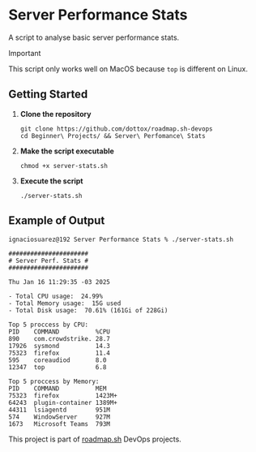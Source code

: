 # Server Performance Stats
A script to analyse basic server performance stats. 

> [!IMPORTANT]
> This script only works well on MacOS because `top` is different on Linux.

## Getting Started
1. **Clone the repository**
    ```
    git clone https://github.com/dottox/roadmap.sh-devops
    cd Beginner\ Projects/ && Server\ Perfomance\ Stats
    ```

2. **Make the script executable**
    ```
    chmod +x server-stats.sh
    ```
3. **Execute the script**  
    ```
    ./server-stats.sh
    ```

## Example of Output
```
ignaciosuarez@192 Server Performance Stats % ./server-stats.sh 

######################
# Server Perf. Stats #
######################

Thu Jan 16 11:29:35 -03 2025

- Total CPU usage:  24.99%
- Total Memory usage:  15G used
- Total Disk usage:  70.61% (161Gi of 228Gi)

Top 5 proccess by CPU: 
PID    COMMAND          %CPU
890    com.crowdstrike. 28.7
17926  sysmond          14.3
75323  firefox          11.4
595    coreaudiod       8.0 
12347  top              6.8 

Top 5 proccess by Memory: 
PID    COMMAND          MEM   
75323  firefox          1423M+
64243  plugin-container 1389M+
44311  lsiagentd        951M  
574    WindowServer     927M  
1673   Microsoft Teams  793M
```

This project is part of [roadmap.sh](https://roadmap.sh/projects/server-stats) DevOps projects.